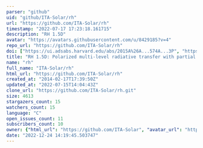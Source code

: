 ```yaml
---
parser: "github"
uid: "github/ITA-Solar/rh"
url: "https://github.com/ITA-Solar/rh"
timestamp: "2022-07-17 17:23:18.161715"
description: "RH 1.5D"
avatar: "https://avatars.githubusercontent.com/u/8429185?v=4"
repo_url: "https://github.com/ITA-Solar/rh"
doi: ["https://ui.adsabs.harvard.edu/abs/2015A%26A...574A...3P", "https://ui.adsabs.harvard.edu/abs/2015ascl.soft02001P/abstract"]
title: "RH 1.5D: Polarized multi-level radiative transfer with partial frequency distribution"
name: "rh"
full_name: "ITA-Solar/rh"
html_url: "https://github.com/ITA-Solar/rh"
created_at: "2014-02-17T17:39:50Z"
updated_at: "2022-07-15T14:04:43Z"
clone_url: "https://github.com/ITA-Solar/rh.git"
size: 4613
stargazers_count: 15
watchers_count: 15
language: "C"
open_issues_count: 11
subscribers_count: 10
owner: {"html_url": "https://github.com/ITA-Solar", "avatar_url": "https://avatars.githubusercontent.com/u/8429185?v=4", "login": "ITA-Solar", "type": "Organization"}
date: "2022-12-24 14:19:45.503747"
---
```

